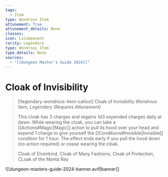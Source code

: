 ```yaml
---
tags:
  - Item
type: Wondrous Item
attunement: True
attunement_details: None
classes:
icon: LiComponent
rarity: Legendary
type: Wondrous Item
type_details: None
sources: 
  - "[[Dungeon Master's Guide 2024]]"
---
```

# Cloak of Invisibility
>[!legendary-wondrous-item-callout] Cloak of Invisibility
>_Wondrous Item, Legendary (Requires Attunement)_
>
>This cloak has 3 charges and regains 1d3 expended charges daily at dawn. While wearing the cloak, you can take a [[Actions#Magic\|Magic]] action to pull its hood over your head and expend 1 charge to give yourself the [[Conditions#Invisible\|Invisible]] condition for 1 hour. The effect ends early if you pull the hood down (no action required) or cease wearing the cloak.
>
>
>Cloak of Elvenkind, Cloak of Many Fashions, Cloak of Protection, CLoak of the Manta Ray
>


![[dungeon-masters-guide-2024-banner.avif|banner]]